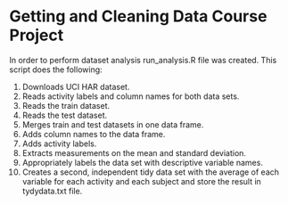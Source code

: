 # Getting and Cleaning Data Course Project

In order to perform dataset analysis run_analysis.R file was created. This script does the following:

1. Downloads UCI HAR dataset.
2. Reads activity labels and column names for both data sets.
3. Reads the train dataset.
4. Reads the test dataset.
5. Merges train and test datasets in one data frame.
6. Adds column names to the data frame.
7. Adds activity labels.
8. Extracts measurements on the mean and standard deviation.
9. Appropriately labels the data set with descriptive variable names.
10. Creates a second, independent tidy data set with the average of each variable for each activity and each subject and store the result in tydydata.txt file.